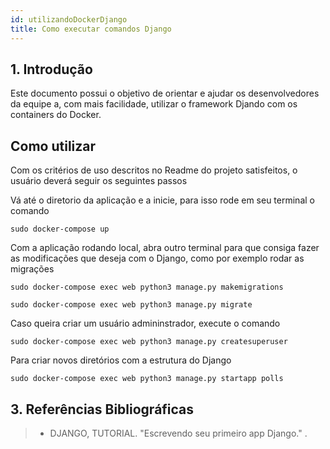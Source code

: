 ```yaml
---
id: utilizandoDockerDjango
title: Como executar comandos Django
---
```



## 1. Introdução

Este documento possui o objetivo de orientar e ajudar os desenvolvedores da equipe a, com mais facilidade, utilizar o framework Djando com os containers do Docker.

## Como utilizar

Com os critérios de uso descritos no Readme do projeto satisfeitos, o usuário deverá seguir os seguintes passos

Vá até o diretorio da aplicação e a inicie, para isso rode em seu terminal o comando

    sudo docker-compose up

Com a aplicação rodando local, abra outro terminal para que consiga fazer as modificações que deseja com o Django, como por exemplo rodar as migrações

    sudo docker-compose exec web python3 manage.py makemigrations

    sudo docker-compose exec web python3 manage.py migrate

Caso queira criar um usuário admininstrador, execute o comando

    sudo docker-compose exec web python3 manage.py createsuperuser

Para criar novos diretórios com a estrutura do Django

    sudo docker-compose exec web python3 manage.py startapp polls


## 3. Referências Bibliográficas

> * DJANGO, TUTORIAL. "Escrevendo seu primeiro app Django." .
